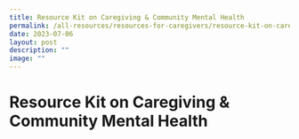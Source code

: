 ```yaml
---
title: Resource Kit on Caregiving & Community Mental Health
permalink: /all-resources/resources-for-caregivers/resource-kit-on-caregiving-and-community-mental-health/
date: 2023-07-06
layout: post
description: ""
image: ""
---
```

# Resource Kit on Caregiving & Community Mental Health
